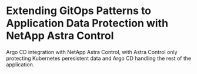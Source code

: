 # Extending GitOps Patterns to Application Data Protection with NetApp Astra Control

Argo CD integration with NetApp Astra Control, with Astra Control only protecting Kubernetes peresistent data and Argo CD handling the rest of the application.
